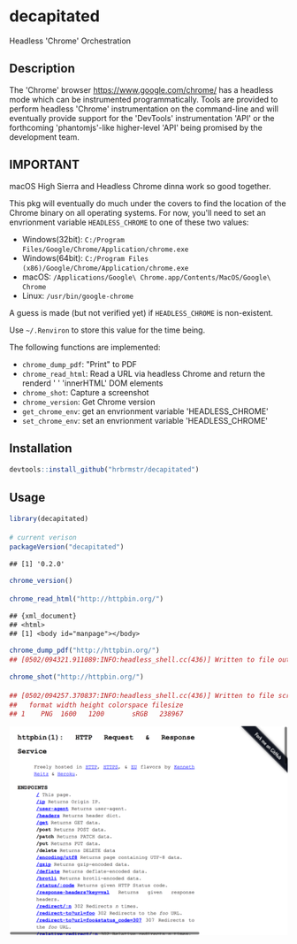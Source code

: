 
# decapitated

Headless 'Chrome' Orchestration

## Description

The 'Chrome' browser <https://www.google.com/chrome/> has a headless mode which can be instrumented programmatically. Tools are provided to perform headless 'Chrome' instrumentation on the command-line and will eventually provide support for the 'DevTools' instrumentation 'API' or the forthcoming 'phantomjs'-like higher-level 'API' being promised by the development team.

## IMPORTANT

macOS High Sierra and Headless Chrome dinna work so good together.

This pkg will eventually do much under the covers to find the location of the Chrome binary on all operating systems. For now, you'll need to set an envrionment variable `HEADLESS_CHROME` to one of these two values:

- Windows(32bit): `C:/Program Files/Google/Chrome/Application/chrome.exe`
- Windows(64bit): `C:/Program Files (x86)/Google/Chrome/Application/chrome.exe`
- macOS: `/Applications/Google\ Chrome.app/Contents/MacOS/Google\ Chrome`
- Linux: `/usr/bin/google-chrome`

A guess is made (but not verified yet) if `HEADLESS_CHROME` is non-existent.

Use `~/.Renviron` to store this value for the time being.

The following functions are implemented:

-   `chrome_dump_pdf`: "Print" to PDF
-   `chrome_read_html`: Read a URL via headless Chrome and return the renderd '
    <body>
    ' 'innerHTML' DOM elements
-   `chrome_shot`: Capture a screenshot
-   `chrome_version`: Get Chrome version
-   `get_chrome_env`:	get an envrionment variable 'HEADLESS_CHROME'
-   `set_chrome_env`:	set an envrionment variable 'HEADLESS_CHROME'

## Installation

``` r
devtools::install_github("hrbrmstr/decapitated")
```

## Usage

``` r
library(decapitated)

# current verison
packageVersion("decapitated")
```

    ## [1] '0.2.0'

``` r
chrome_version()

chrome_read_html("http://httpbin.org/")
```

    ## {xml_document}
    ## <html>
    ## [1] <body id="manpage"></body>

``` r
chrome_dump_pdf("http://httpbin.org/")
## [0502/094321.911089:INFO:headless_shell.cc(436)] Written to file output.pdf.
```

``` r
chrome_shot("http://httpbin.org/")

## [0502/094257.370837:INFO:headless_shell.cc(436)] Written to file screenshot.png.
##   format width height colorspace filesize
## 1    PNG  1600   1200       sRGB   238967
```

![](screenshot.png)

